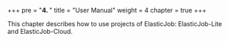 +++ pre = "<b>4. </b>"
title = "User Manual"
weight = 4 chapter = true +++

This chapter describes how to use projects of ElasticJob: ElasticJob-Lite and ElasticJob-Cloud. 
